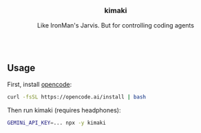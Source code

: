 <div align='center'>
    <br/>
    <br/>
    <h3>kimaki</h3>
    <p>Like IronMan's Jarvis. But for controlling coding agents</p>
    <br/>
    <br/>
</div>

## Usage

First, install [opencode](https://github.com/sst/opencode):

```bash
curl -fsSL https://opencode.ai/install | bash
```

Then run kimaki (requires headphones):

```bash
GEMINi_API_KEY=... npx -y kimaki
```
